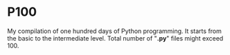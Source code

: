 # P100
My compilation of one hundred days of Python programming.
It starts from the basic to the intermediate level.
Total number of "**.py**" files might exceed 100.
